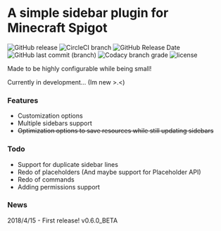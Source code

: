 # A simple sidebar plugin for Minecraft Spigot
![GitHub release](https://img.shields.io/github/release/flintintoe/SimpleSidebar.svg?style=for-the-badge&label=Release) ![CircleCI branch](https://img.shields.io/circleci/project/github/flintintoe/SimpleSidebar/master.svg?style=for-the-badge&label=CircleCI) ![GitHub Release Date](https://img.shields.io/github/release-date/flintintoe/SimpleSidebar.svg?style=flat-square&label=Last%20release) ![GitHub last commit (branch)](https://img.shields.io/github/last-commit/flintintoe/SimpleSidebar/master.svg?style=flat-square&label=Last%20commit) ![Codacy branch grade](https://img.shields.io/codacy/grade/ad2a5c3320dd43cbad38ba13a85f8a66/master.svg?style=flat-square&label=Codacy%20grade) ![license](https://img.shields.io/github/license/flintintoe/SimpleSidebar.svg?style=flat-square&label=License)

Made to be highly configurable while being small!

Currently in development... (Im new >.<)

### Features
- Customization options
- Multiple sidebars support
- ~~Optimization options to save resources while still updating sidebars~~

### Todo
- Support for duplicate sidebar lines
- Redo of placeholders (And maybe support for Placeholder API)
- Redo of commands
- Adding permissions support

### News
2018/4/15 - First release! v0.6.0_BETA

